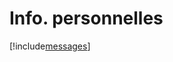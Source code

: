 # Info. personnelles

[!include[messages](infopersonnelles.messages.autogen.md)]































































































































